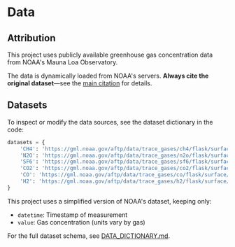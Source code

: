 # Data

## Attribution
This project uses publicly available greenhouse gas concentration data from NOAA's Mauna Loa Observatory.

The data is dynamically loaded from NOAA's servers. **Always cite the original dataset**—see the [main citation](../README.md#data-citation) for details.  

## Datasets
To inspect or modify the data sources, see the dataset dictionary in the code:

```python
datasets = {
    'CH4': 'https://gml.noaa.gov/aftp/data/trace_gases/ch4/flask/surface/txt/ch4_mlo_surface-flask_1_ccgg_event.txt',
    'N2O': 'https://gml.noaa.gov/aftp/data/trace_gases/n2o/flask/surface/txt/n2o_mlo_surface-flask_1_ccgg_event.txt',
    'SF6': 'https://gml.noaa.gov/aftp/data/trace_gases/sf6/flask/surface/txt/sf6_mlo_surface-flask_1_ccgg_event.txt',
    'CO2': 'https://gml.noaa.gov/aftp/data/trace_gases/co2/flask/surface/txt/co2_mlo_surface-flask_1_ccgg_event.txt',
    'CO': 'https://gml.noaa.gov/aftp/data/trace_gases/co/flask/surface/txt/co_mlo_surface-flask_1_ccgg_event.txt',
    'H2': 'https://gml.noaa.gov/aftp/data/trace_gases/h2/flask/surface/txt/h2_mlo_surface-flask_1_ccgg_event.txt'
}
```

This project uses a simplified version of NOAA's dataset, keeping only:  
- `datetime`: Timestamp of measurement  
- `value`: Gas concentration (units vary by gas)  

For the full dataset schema, see [DATA_DICTIONARY.md](DATA_DICTIONARY.md).  
